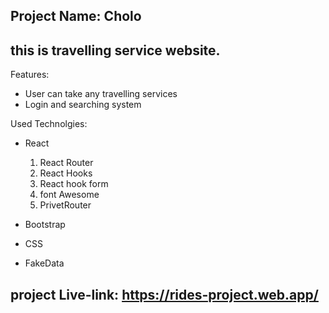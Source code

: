## Project Name: Cholo

## this is travelling service website.

Features:

   * User can take any travelling services
   * Login and searching system
   

 Used Technolgies:
 
* React
    1) React Router
    2) React Hooks
	3) React hook form
	4) font Awesome
    5) PrivetRouter
	
* Bootstrap
* CSS
* FakeData

## project Live-link: https://rides-project.web.app/
